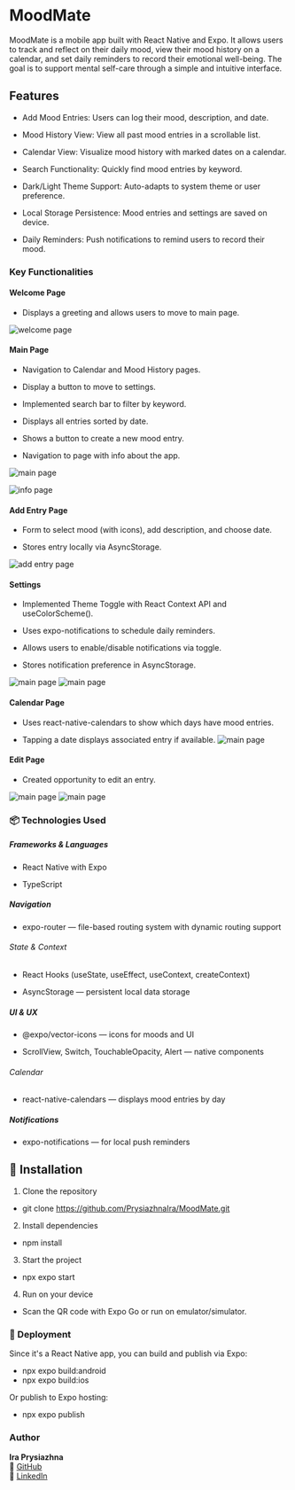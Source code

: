 # MoodMate

MoodMate is a mobile app built with React Native and Expo. It allows users to track and reflect on their daily mood, view their mood history on a calendar, and set daily reminders to record their emotional well-being. The goal is to support mental self-care through a simple and intuitive interface.

## Features

- Add Mood Entries: Users can log their mood, description, and date.

- Mood History View: View all past mood entries in a scrollable list.

- Calendar View: Visualize mood history with marked dates on a calendar.

- Search Functionality: Quickly find mood entries by keyword.

- Dark/Light Theme Support: Auto-adapts to system theme or user preference.

- Local Storage Persistence: Mood entries and settings are saved on device.

- Daily Reminders: Push notifications to remind users to record their mood.

### Key Functionalities

#### Welcome Page

- Displays a greeting and allows users to move to main page.

![welcome page](./assets/images/1.jpg)

#### Main Page

- Navigation to Calendar and Mood History pages.

- Display a button to move to settings.

- Implemented search bar to filter by keyword.

- Displays all entries sorted by date.

- Shows a button to create a new mood entry.

- Navigation to page with info about the app.

![main page](./assets/images/2.jpg)

![info page](./assets/images/2.1.jpg)

#### Add Entry Page

- Form to select mood (with icons), add description, and choose date.

- Stores entry locally via AsyncStorage.

![add entry page](./assets/images/3.jpg)

#### Settings

- Implemented Theme Toggle with React Context API and useColorScheme().

- Uses expo-notifications to schedule daily reminders.

- Allows users to enable/disable notifications via toggle.

- Stores notification preference in AsyncStorage.

![main page](./assets/images/4.jpg)
![main page](./assets/images/5.jpg)

#### Calendar Page

- Uses react-native-calendars to show which days have mood entries.

- Tapping a date displays associated entry if available.
  ![main page](./assets/images/7.jpg)

#### Edit Page

- Created opportunity to edit an entry.

![main page](./assets/images/9.jpg)
![main page](./assets/images/10.jpg)

### 📦 Technologies Used

##### Frameworks & Languages

- React Native with Expo

- TypeScript

##### Navigation

- expo-router — file-based routing system with dynamic routing support

###### State & Context

- React Hooks (useState, useEffect, useContext, createContext)

- AsyncStorage — persistent local data storage

##### UI & UX

- @expo/vector-icons — icons for moods and UI

- ScrollView, Switch, TouchableOpacity, Alert — native components

###### Calendar

- react-native-calendars — displays mood entries by day

##### Notifications

- expo-notifications — for local push reminders

## 🔧 Installation

1. Clone the repository

- git clone https://github.com/PrysiazhnaIra/MoodMate.git

2. Install dependencies

- npm install

3. Start the project

- npx expo start

4. Run on your device

- Scan the QR code with Expo Go or run on emulator/simulator.

### 🚀 Deployment

Since it's a React Native app, you can build and publish via Expo:

- npx expo build:android
- npx expo build:ios

Or publish to Expo hosting:

- npx expo publish

### Author

**Ira Prysiazhna**  
🔗 [GitHub](https://github.com/PrysiazhnaIra)  
🔗 [LinkedIn](https://www.linkedin.com/in/prysiazhna-ira)
